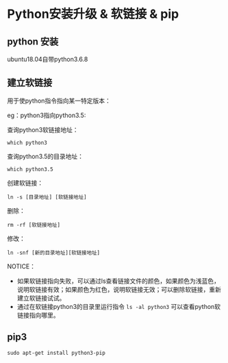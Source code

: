 # Python安装升级 & 软链接 & pip

## python 安装
ubuntu18.04自带python3.6.8

## 建立软链接
用于使python指令指向某一特定版本：


eg：python3指向python3.5:

查询python3软链接地址：
```
which python3
```
查询python3.5的目录地址：
```
which python3.5
```

创建软链接：
```
ln -s [目录地址] [软链接地址]
```
删除：
```
rm -rf [软链接地址]
```
修改：
```
ln -snf [新的目录地址][软链接地址]
```
NOTICE：

* 如果软链接指向失败，可以通过ls查看链接文件的颜色，如果颜色为浅蓝色，说明软链接有效；如果颜色为红色，说明软链接无效；可以删除软链接，重新建立软链接试试。
* 通过在软链接python3的目录里运行指令 ```ls -al python3``` 可以查看python软链接指向哪里。

## pip3
```
sudo apt-get install python3-pip
```
